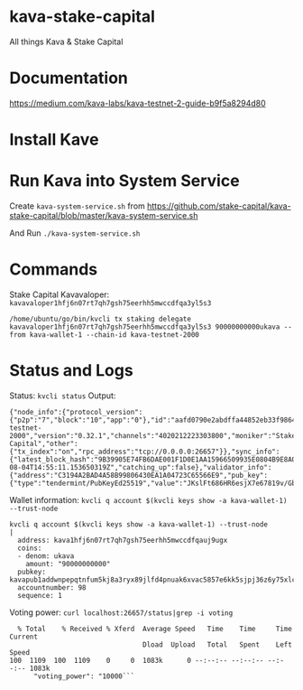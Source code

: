 # kava-stake-capital
All things Kava &amp; Stake Capital

# Documentation 

https://medium.com/kava-labs/kava-testnet-2-guide-b9f5a8294d80

# Install Kave

# Run Kava into System Service

Create `kava-system-service.sh` from https://github.com/stake-capital/kava-stake-capital/blob/master/kava-system-service.sh

And Run `./kava-system-service.sh`

# Commands

Stake Capital Kavavaloper: `kavavaloper1hfj6n07rt7qh7gsh75eerhh5mwccdfqa3yl5s3`

```/home/ubuntu/go/bin/kvcli tx staking delegate kavavaloper1hfj6n07rt7qh7gsh75eerhh5mwccdfqa3yl5s3 90000000000ukava --from kava-wallet-1 --chain-id kava-testnet-2000```

# Status and Logs 

Status: `kvcli status`
Output:
```
{"node_info":{"protocol_version":{"p2p":"7","block":"10","app":"0"},"id":"aafd0790e2abdffa44852eb33f9864904affbaa5","listen_addr":"18.196.186.121:26656","network":"kava-testnet-2000","version":"0.32.1","channels":"4020212223303800","moniker":"Stake Capital","other":{"tx_index":"on","rpc_address":"tcp://0.0.0.0:26657"}},"sync_info":{"latest_block_hash":"9B39905E74FB6DAE001F1D0E1AA15966509935E0804B9E8A03ED0BAA856E1E01","latest_app_hash":"9317731FE2CB444425C4D75C2C6C0447F53FAC6BC8D193F4460E892A2B297F0D","latest_block_height":"54910","latest_block_time":"2019-08-04T14:55:11.153650319Z","catching_up":false},"validator_info":{"address":"C3194A2BAD4A58B99806430EA1A04723C65566E9","pub_key":{"type":"tendermint/PubKeyEd25519","value":"JKslFt686HR6esjX7e67819v/GbV6DEJAWSavRRneKA="},"voting_power":"10000"}}
```

Wallet information: `kvcli q account $(kvcli keys show -a kava-wallet-1) --trust-node`
```
kvcli q account $(kvcli keys show -a kava-wallet-1) --trust-node
|
  address: kava1hfj6n07rt7qh7gsh75eerhh5mwccdfqauj9ugx
  coins:
  - denom: ukava
    amount: "90000000000"
  pubkey: kavapub1addwnpepqtnfum5kj8a3ryx89jlfd4pnuak6xvac5857e6kk5sjpj36z6y75xlc6l04
  accountnumber: 98
  sequence: 1
```

Voting power: `curl localhost:26657/status|grep -i voting`

```curl localhost:26657/status|grep -i voting
  % Total    % Received % Xferd  Average Speed   Time    Time     Time  Current
                                 Dload  Upload   Total   Spent    Left  Speed
100  1109  100  1109    0     0  1083k      0 --:--:-- --:--:-- --:--:-- 1083k
      "voting_power": "10000```

